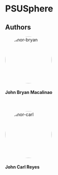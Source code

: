 # PSUSphere
## Authors
<img src="https://avatars.githubusercontent.com/u/114970133?v=4" alt="author-bryan" style="border-radius:50%;" width="150">

#### John Bryan Macalinao 

<br>
<br>

<img src="https://avatars.githubusercontent.com/u/103120453?v=4" alt="author-carl" style="border-radius:50%;" width="150">

#### John Carl Reyes <br>
